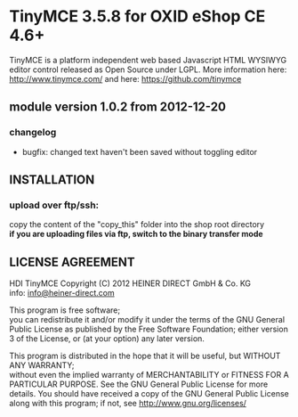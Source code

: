 # TinyMCE 3.5.8 for OXID eShop CE  4.6+
TinyMCE is a platform independent web based Javascript HTML WYSIWYG editor control released as Open Source under LGPL.
More information here: http://www.tinymce.com/
and here: https://github.com/tinymce

## module version 1.0.2 from 2012-12-20
### changelog  
* bugfix: changed text haven't been saved without toggling editor

## INSTALLATION
### upload over ftp/ssh:
copy the content of the "copy_this" folder into the shop root directory  
**if you are uploading files via ftp, switch to the binary transfer mode**  


## LICENSE AGREEMENT 
   HDI TinyMCE
   Copyright (C) 2012  HEINER DIRECT GmbH & Co. KG  
   info:  info@heiner-direct.com  
  
   This program is free software;  
   you can redistribute it and/or modify it under the terms of the GNU General Public License as published by the Free Software Foundation;
   either version 3 of the License, or (at your option) any later version.
  
   This program is distributed in the hope that it will be useful, but WITHOUT ANY WARRANTY;  
   without even the implied warranty of MERCHANTABILITY or FITNESS FOR A PARTICULAR PURPOSE. See the GNU General Public License for more details.
   You should have received a copy of the GNU General Public License along with this program; if not, see <http://www.gnu.org/licenses/>
 
<img src="https://ma-be.info/piwik/piwik.php?idsite=2&amp;rec=1&mp;action_name=hdi_tinymce" style="border:0" alt="" />
